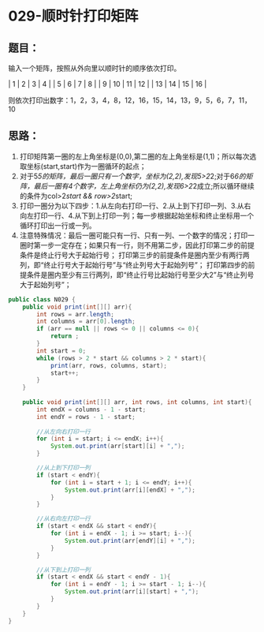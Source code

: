 # 029-顺时针打印矩阵

## 题目：
输入一个矩阵，按照从外向里以顺时针的顺序依次打印。

|  1 |  2 |  3 |  4 |
|  5 |  6 |  7 |  8 |
|  9 | 10 | 11 | 12 |
| 13 | 14 | 15 | 16 |

则依次打印出数字：1，2，3，4，8，12，16，15，14，13，9，5，6，7，11，10

## 思路：
1. 打印矩阵第一圈的左上角坐标是(0,0),第二圈的左上角坐标是(1,1)；所以每次选取坐标(start,start)作为一圈循环的起点；
2. 对于5*5的矩阵，最后一圈只有一个数字，坐标为(2,2),发现5>2*2;对于6*6的矩阵，最后一圈有4个数字，左上角坐标仍为(2,2),发现6>2*2成立;所以循环继续的条件为col>2*start && row>2*start;
3. 打印一圈分为以下四步：1.从左向右打印一行、2.从上到下打印一列、3.从右向左打印一行、4.从下到上打印一列；每一步根据起始坐标和终止坐标用一个循环打印出一行或一列。
4. 注意特殊情况：最后一圈可能只有一行、只有一列、一个数字的情况；打印一圈时第一步一定存在；如果只有一行，则不用第二步，因此打印第二步的前提条件是终止行号大于起始行号；
打印第三步的前提条件是圈内至少有两行两列，即“终止行号大于起始行号”与“终止列号大于起始列号”；
打印第四步的前提条件是圈内至少有三行两列，即“终止行号比起始行号至少大2”与“终止列号大于起始列号”；

```Java
public class N029 {
    public void print(int[][] arr){
        int rows = arr.length;
        int columns = arr[0].length;
        if (arr == null || rows <= 0 || columns <= 0){
            return ;
        }
        int start = 0;
        while (rows > 2 * start && columns > 2 * start){
            print(arr, rows, columns, start);
            start++;
        }
    }
    
    public void print(int[][] arr, int rows, int columns, int start){
        int endX = columns - 1 - start;
        int endY = rows - 1 - start;
        
        //从左向右打印一行
        for (int i = start; i <= endX; i++){
            System.out.print(arr[start][i] + ",");
        }

        //从上到下打印一列
        if (start < endY){
            for (int i = start + 1; i <= endY; i++){
                System.out.print(arr[i][endX] + ",");
            }
        }

        //从右向左打印一行
        if (start < endX && start < endY){
            for (int i = endX - 1; i >= start; i--){
                System.out.print(arr[endY][i] + ",");
            }
        }

        //从下到上打印一列
        if (start < endX && start < endY - 1){
            for (int i = endY - 1; i >= start - 1; i--){
                System.out.print(arr[i][start] + ",");
            }
        }
    }
}
```


